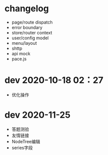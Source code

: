 # changelog
- page/route dispatch
- error boundary
- store/router context
- user/config model
- menu/layout
- shttp
- api mock
- pace.js

# dev 2020-10-18 02：27
- 优化操作

# dev 2020-11-25
- 答题测验
- 友情链接
- NodeTree编辑
- series字段